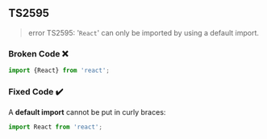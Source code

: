 ## TS2595

> error TS2595: '`React`' can only be imported by using a default import.

### Broken Code ❌

```ts
import {React} from 'react';
```

### Fixed Code ✔️

A **default import** cannot be put in curly braces:

```ts
import React from 'react';
```
